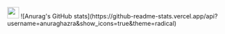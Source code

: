<img src="https://user-images.githubusercontent.com/5679180/79618120-0daffb80-80be-11ea-819e-d2b0fa904d07.gif" width="27px"> 
![Anurag's GitHub stats](https://github-readme-stats.vercel.app/api?username=anuraghazra&show_icons=true&theme=radical)
